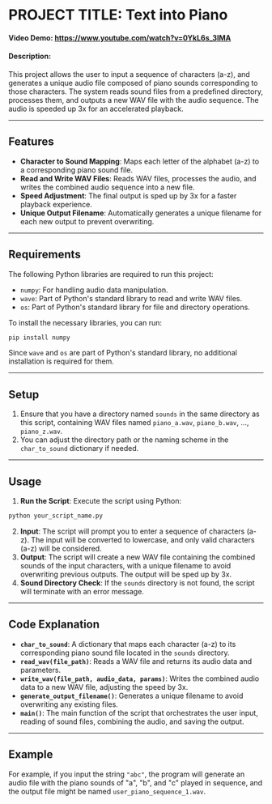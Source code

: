 
# PROJECT TITLE: Text into Piano

#### Video Demo: https://www.youtube.com/watch?v=0YkL6s_3IMA
#### Description:
This project allows the user to input a sequence of characters (a-z), and generates a unique audio file composed of piano sounds corresponding to those characters. The system reads sound files from a predefined directory, processes them, and outputs a new WAV file with the audio sequence. The audio is speeded up 3x for an accelerated playback.

---

## Features
- **Character to Sound Mapping**: Maps each letter of the alphabet (a-z) to a corresponding piano sound file.
- **Read and Write WAV Files**: Reads WAV files, processes the audio, and writes the combined audio sequence into a new file.
- **Speed Adjustment**: The final output is sped up by 3x for a faster playback experience.
- **Unique Output Filename**: Automatically generates a unique filename for each new output to prevent overwriting.

---

## Requirements
The following Python libraries are required to run this project:

- `numpy`: For handling audio data manipulation.
- `wave`: Part of Python's standard library to read and write WAV files.
- `os`: Part of Python's standard library for file and directory operations.

To install the necessary libraries, you can run:

```bash
pip install numpy
```

Since `wave` and `os` are part of Python's standard library, no additional installation is required for them.

---

## Setup
1. Ensure that you have a directory named `sounds` in the same directory as this script, containing WAV files named `piano_a.wav`, `piano_b.wav`, ..., `piano_z.wav`.
2. You can adjust the directory path or the naming scheme in the `char_to_sound` dictionary if needed.

---

## Usage
1. **Run the Script**: Execute the script using Python:

```bash
python your_script_name.py
```

2. **Input**: The script will prompt you to enter a sequence of characters (a-z). The input will be converted to lowercase, and only valid characters (a-z) will be considered.
3. **Output**: The script will create a new WAV file containing the combined sounds of the input characters, with a unique filename to avoid overwriting previous outputs. The output will be sped up by 3x.
4. **Sound Directory Check**: If the `sounds` directory is not found, the script will terminate with an error message.

---

## Code Explanation

- **`char_to_sound`**: A dictionary that maps each character (a-z) to its corresponding piano sound file located in the `sounds` directory.
- **`read_wav(file_path)`**: Reads a WAV file and returns its audio data and parameters.
- **`write_wav(file_path, audio_data, params)`**: Writes the combined audio data to a new WAV file, adjusting the speed by 3x.
- **`generate_output_filename()`**: Generates a unique filename to avoid overwriting any existing files.
- **`main()`**: The main function of the script that orchestrates the user input, reading of sound files, combining the audio, and saving the output.

---

## Example

For example, if you input the string `"abc"`, the program will generate an audio file with the piano sounds of "a", "b", and "c" played in sequence, and the output file might be named `user_piano_sequence_1.wav`.

